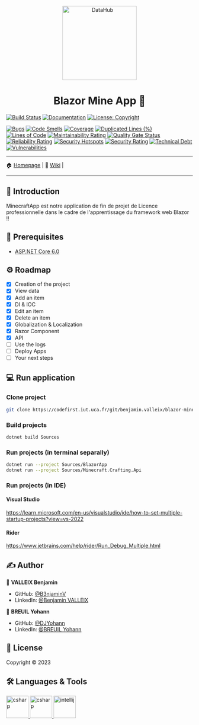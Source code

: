 <p align="center">
<img alt="DataHub" src="https://img.icons8.com/clouds/512/minecraft-logo.png" height="200px" />
</p>
<h1 align="center"> Blazor Mine App 👋</h1>
<p>

  [![Build Status](https://img.shields.io/badge/version-1.0-blue.svg?cacheSeconds=2592000)](https://img.shields.io/badge/version-1.0-blue.svg?cacheSeconds=2592000)
  [![Documentation](https://img.shields.io/badge/documentation-yes-brightgreen.svg)](https://codefirst.iut.uca.fr/git/benjamin.valleix/blazor-minecraft-app)
  [![License: Copyright](https://img.shields.io/badge/License-Copyright-yellow.svg)](https://img.shields.io/badge/License-Copyright-yellow.svg)  

  [![Bugs](https://codefirst.iut.uca.fr/sonar/api/project_badges/measure?project=blazor-mine-app&metric=bugs&token=b5fbf7226ccb11f453d3b002c15902a6df418dbb)](https://codefirst.iut.uca.fr/sonar/dashboard?id=blazor-mine-app) 
  [![Code Smells](https://codefirst.iut.uca.fr/sonar/api/project_badges/measure?project=blazor-mine-app&metric=code_smells&token=b5fbf7226ccb11f453d3b002c15902a6df418dbb)](https://codefirst.iut.uca.fr/sonar/dashboard?id=blazor-mine-app)
  [![Coverage](https://codefirst.iut.uca.fr/sonar/api/project_badges/measure?project=blazor-mine-app&metric=coverage&token=b5fbf7226ccb11f453d3b002c15902a6df418dbb)](https://codefirst.iut.uca.fr/sonar/dashboard?id=blazor-mine-app)
  [![Duplicated Lines (%)](https://codefirst.iut.uca.fr/sonar/api/project_badges/measure?project=blazor-mine-app&metric=duplicated_lines_density&token=b5fbf7226ccb11f453d3b002c15902a6df418dbb)](https://codefirst.iut.uca.fr/sonar/dashboard?id=blazor-mine-app)
  [![Lines of Code](https://codefirst.iut.uca.fr/sonar/api/project_badges/measure?project=blazor-mine-app&metric=ncloc&token=b5fbf7226ccb11f453d3b002c15902a6df418dbb)](https://codefirst.iut.uca.fr/sonar/dashboard?id=blazor-mine-app)
  [![Maintainability Rating](https://codefirst.iut.uca.fr/sonar/api/project_badges/measure?project=blazor-mine-app&metric=sqale_rating&token=b5fbf7226ccb11f453d3b002c15902a6df418dbb)](https://codefirst.iut.uca.fr/sonar/dashboard?id=blazor-mine-app)
  [![Quality Gate Status](https://codefirst.iut.uca.fr/sonar/api/project_badges/measure?project=blazor-mine-app&metric=alert_status&token=b5fbf7226ccb11f453d3b002c15902a6df418dbb)](https://codefirst.iut.uca.fr/sonar/dashboard?id=blazor-mine-app)
  [![Reliability Rating](https://codefirst.iut.uca.fr/sonar/api/project_badges/measure?project=blazor-mine-app&metric=reliability_rating&token=b5fbf7226ccb11f453d3b002c15902a6df418dbb)](https://codefirst.iut.uca.fr/sonar/dashboard?id=blazor-mine-app)
  [![Security Hotspots](https://codefirst.iut.uca.fr/sonar/api/project_badges/measure?project=blazor-mine-app&metric=security_hotspots&token=b5fbf7226ccb11f453d3b002c15902a6df418dbb)](https://codefirst.iut.uca.fr/sonar/dashboard?id=blazor-mine-app)
  [![Security Rating](https://codefirst.iut.uca.fr/sonar/api/project_badges/measure?project=blazor-mine-app&metric=security_rating&token=b5fbf7226ccb11f453d3b002c15902a6df418dbb)](https://codefirst.iut.uca.fr/sonar/dashboard?id=blazor-mine-app)
  [![Technical Debt](https://codefirst.iut.uca.fr/sonar/api/project_badges/measure?project=blazor-mine-app&metric=sqale_index&token=b5fbf7226ccb11f453d3b002c15902a6df418dbb)](https://codefirst.iut.uca.fr/sonar/dashboard?id=blazor-mine-app)
  [![Vulnerabilities](https://codefirst.iut.uca.fr/sonar/api/project_badges/measure?project=blazor-mine-app&metric=vulnerabilities&token=b5fbf7226ccb11f453d3b002c15902a6df418dbb)](https://codefirst.iut.uca.fr/sonar/dashboard?id=blazor-mine-app)
</p>

---

🏠 [Homepage](https://codefirst.iut.uca.fr/git/benjamin.valleix/blazor-minecraft-app) |
📰 [Wiki](https://codefirst.iut.uca.fr/git/benjamin.valleix/blazor-minecraft-app/wiki) |  

---

## 📣 Introduction 
MinecraftApp est notre application de fin de projet de Licence professionnelle dans le cadre de l'apprentissage du framework web Blazor !!

## 📍 Prerequisites

- [ASP.NET Core 6.0](https://dotnet.microsoft.com/en-us/download/dotnet/6.0)

## ⚙️ Roadmap

- [x] Creation of the project
- [x] View data
- [x] Add an item
- [x] DI & IOC
- [x] Edit an item
- [x] Delete an item
- [x] Globalization & Localization
- [x] Razor Component
- [x] API
- [ ] Use the logs
- [ ] Deploy Apps
- [ ] Your next steps

## 💻 Run application

### Clone project

```sh
git clone https://codefirst.iut.uca.fr/git/benjamin.valleix/blazor-mine-app.git
```

### Build projects

```sh
dotnet build Sources
```

### Run projects (in terminal separally)

```sh
dotnet run --project Sources/BlazorApp
dotnet run --project Sources/Minecraft.Crafting.Api
```

### Run projects (in IDE)

#### Visual Studio

https://learn.microsoft.com/en-us/visualstudio/ide/how-to-set-multiple-startup-projects?view=vs-2022

#### Rider

https://www.jetbrains.com/help/rider/Run_Debug_Multiple.html

## ✍️ Author

👤 **VALLEIX Benjamin**

* GitHub: [@B3njaminV](https://github.com/B3njaminV)
* LinkedIn: [@Benjamin VALLEIX](https://www.linkedin.com/in/benjamin-valleix-27115719a)

👤 **BREUIL Yohann**

* GitHub: [@DJYohann](https://github.com/DJYohann)
* LinkedIn: [@BREUIL Yohann](https://www.linkedin.com/in/yohann-breuil-02b18a165/)

## 📝 License

Copyright © 2023


## 🛠 Languages & Tools

<p> 
    <a href="https://docs.microsoft.com/en-us/dotnet/csharp/" target="_blank"> 
        <img src="https://cdn.cdnlogo.com/logos/c/27/c.svg" alt="csharp" width="60" height="60"/> 
    </a>
    <a href="https://learn.microsoft.com/fr-fr/aspnet/core/blazor/?view=aspnetcore-7.0" target="_blank"> 
        <img src="https://vectorwiki.com/images/kYNj1__blazor.svg" alt="csharp" width="60" height="60"/> 
    </a>
    <a href="https://www.jetbrains.com/fr-fr/rider/" target="_blank"> 
        <img src="https://www.vectorlogo.zone/logos/jetbrains/jetbrains-icon.svg" alt="intellij" width="60" height="60"/>
    </a>
    
</p>
